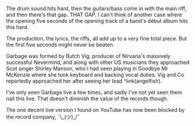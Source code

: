 The drum sound hits hard, then the guitars/bass come in with the main riff, and then there's that gap. THAT GAP.  I can't think of another case where the opening five seconds of the opening track of a band's début album hits this hard. 

The production, the lyrics, the riffs, all add up to a very fine total piece. But the first five seconds might never be beaten.

Garbage was formed by Butch Vig, producer of Nirvana's massively successful Nevermind, and along with other US musicians they approached Scot singer Shirley Manson, who I had seen playing in Goodbye Mr McKenzie where she took keyboard and backing vocal duties. Vig and Co reportedly approached her after seeing her lead ^link(angelfish).

I've only seen Garbage live a few times, and sadly I've not yet seen them nail this live.  That doesn't diminish the value of the records though.

The one decent live version I found on YouTube has now been blocked by the record company,  &#xAF;&#x5C;&#x5F;&#x28;&#x30C4;&#x29;&#x5F;&#x2F;&#xAF;
